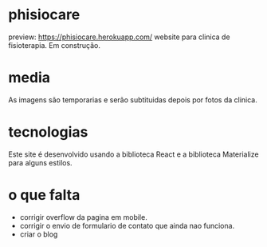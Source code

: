 # phisiocare

preview: https://phisiocare.herokuapp.com/
website para clinica de fisioterapia.
Em construção.

# media

As imagens são temporarias e serão subtituidas depois por fotos da clinica.

# tecnologias

Este site é desenvolvido usando a biblioteca React e a biblioteca Materialize para alguns estilos.

# o que falta

- corrigir overflow da pagina em mobile.
- corrigir o envio de formulario de contato que ainda nao funciona.
- criar o blog
